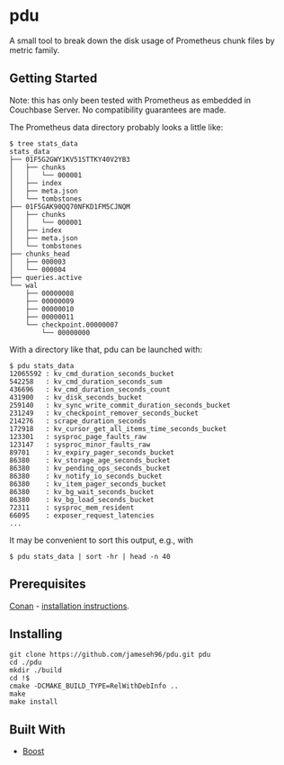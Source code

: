 # pdu

A small tool to break down the disk usage of Prometheus chunk files by metric family.

## Getting Started

Note: this has only been tested with Prometheus as embedded in Couchbase Server. No compatibility guarantees are made.


The Prometheus data directory probably looks a little like:


```
$ tree stats_data
stats_data
├── 01F5G2GWY1KV51STTKY40V2YB3
│   ├── chunks
│   │   └── 000001
│   ├── index
│   ├── meta.json
│   └── tombstones
├── 01F5GAK90QQ70NFKD1FM5CJNQM
│   ├── chunks
│   │   └── 000001
│   ├── index
│   ├── meta.json
│   └── tombstones
├── chunks_head
│   ├── 000003
│   └── 000004
├── queries.active
└── wal
    ├── 00000008
    ├── 00000009
    ├── 00000010
    ├── 00000011
    └── checkpoint.00000007
        └── 00000000
```

With a directory like that, pdu can be launched with:

```
$ pdu stats_data
12065592 : kv_cmd_duration_seconds_bucket
542258   : kv_cmd_duration_seconds_sum
436696   : kv_cmd_duration_seconds_count
431900   : kv_disk_seconds_bucket
259140   : kv_sync_write_commit_duration_seconds_bucket
231249   : kv_checkpoint_remover_seconds_bucket
214276   : scrape_duration_seconds
172918   : kv_cursor_get_all_items_time_seconds_bucket
123301   : sysproc_page_faults_raw
123147   : sysproc_minor_faults_raw
89701    : kv_expiry_pager_seconds_bucket
86380    : kv_storage_age_seconds_bucket
86380    : kv_pending_ops_seconds_bucket
86380    : kv_notify_io_seconds_bucket
86380    : kv_item_pager_seconds_bucket
86380    : kv_bg_wait_seconds_bucket
86380    : kv_bg_load_seconds_bucket
72311    : sysproc_mem_resident
66095    : exposer_request_latencies
...
```

It may be convenient to sort this output, e.g., with

```
$ pdu stats_data | sort -hr | head -n 40
```


## Prerequisites

[Conan](https://conan.io/) - [installation instructions](https://docs.conan.io/en/latest/installation.html).

## Installing


```
git clone https://github.com/jameseh96/pdu.git pdu
cd ./pdu
mkdir ./build
cd !$
cmake -DCMAKE_BUILD_TYPE=RelWithDebInfo ..
make
make install
```

## Built With

* [Boost](https://github.com/boostorg/boost)
